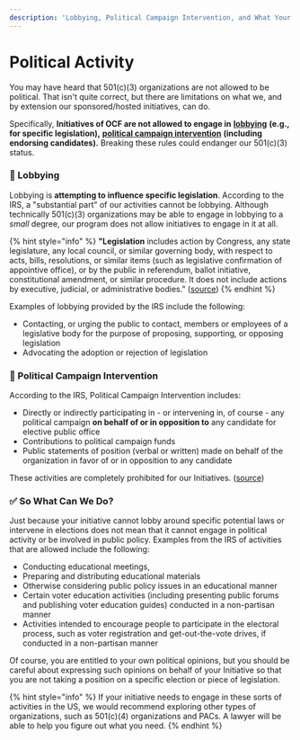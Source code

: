 ```yaml
---
description: 'Lobbying, Political Campaign Intervention, and What Your Initiative Can Do'
---
```


# Political Activity

You may have heard that 501\(c\)\(3\) organizations are not allowed to be political. That isn't quite correct, but there are limitations on what we, and by extension our sponsored/hosted initiatives, can do. 

Specifically, **Initiatives of OCF are not allowed to engage in** [**lobbying**](https://www.irs.gov/charities-non-profits/lobbying) **\(e.g., for specific legislation\),** [**political campaign intervention**](https://www.irs.gov/charities-non-profits/charitable-organizations/the-restriction-of-political-campaign-intervention-by-section-501c3-tax-exempt-organizations#:~:text=Under%20the%20Internal%20Revenue%20Code,candidate%20for%20elective%20public%20office.) **\(including endorsing candidates\).** Breaking these rules could endanger our 501\(c\)\(3\) status.

### 🚫 Lobbying

Lobbying is **attempting to influence specific legislation**. According to the IRS, a "substantial part" of our activities cannot be lobbying. Although technically 501\(c\)\(3\) organizations may be able to engage in lobbying to a _small_ degree, our program does not allow initiatives to engage in it at all.

{% hint style="info" %}
**"Legislation** includes action by Congress, any state legislature, any local council, or similar governing body, with respect to acts, bills, resolutions, or similar items \(such as legislative confirmation of appointive office\), or by the public in referendum, ballot initiative, constitutional amendment, or similar procedure. It does not include actions by executive, judicial, or administrative bodies." \([source](https://www.irs.gov/charities-non-profits/lobbying)\)
{% endhint %}

Examples of lobbying provided by the IRS include the following:

* Contacting, or urging the public to contact, members or employees of a legislative body for the purpose of proposing, supporting, or opposing legislation
* Advocating the adoption or rejection of legislation

### 🚫 Political Campaign Intervention

According to the IRS, Political Campaign Intervention includes:

* Directly or indirectly participating in - or intervening in, of course - any political campaign **on behalf of or in opposition to** any candidate for elective public office
* Contributions to political campaign funds
* Public statements of position \(verbal or written\) made on behalf of the organization in favor of or in opposition to any candidate

These activities are completely prohibited for our Initiatives. \([source](https://www.irs.gov/charities-non-profits/charitable-organizations/the-restriction-of-political-campaign-intervention-by-section-501c3-tax-exempt-organizations)\)

### ✅ So What Can We Do?

Just because your initiative cannot lobby around specific potential laws or intervene in elections does not mean that it cannot engage in political activity or be involved in public policy. Examples from the IRS of activities that are allowed include the following:

* Conducting educational meetings,
* Preparing and distributing educational materials
* Otherwise considering public policy issues in an educational manner
* Certain voter education activities \(including presenting public forums and publishing voter education guides\) conducted in a non-partisan manner
* Activities intended to encourage people to participate in the electoral process, such as voter registration and get-out-the-vote drives, if conducted in a non-partisan manner

Of course, you are entitled to your own political opinions, but you should be careful about expressing such opinions on behalf of your Initiative so that you are not taking a position on a specific election or piece of legislation. 

{% hint style="info" %}
If your initiative needs to engage in these sorts of activities in the US, we would recommend exploring other types of organizations, such as 501\(c\)\(4\) organizations and PACs. A lawyer will be able to help you figure out what you need.
{% endhint %}

